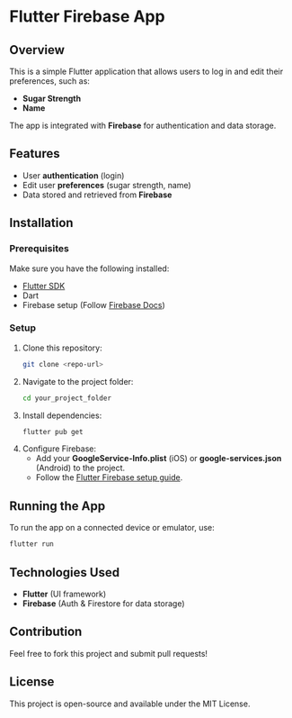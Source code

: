 # Flutter Firebase App

## Overview
This is a simple Flutter application that allows users to log in and edit their preferences, such as:
- **Sugar Strength**
- **Name**

The app is integrated with **Firebase** for authentication and data storage.

## Features
- User **authentication** (login)
- Edit user **preferences** (sugar strength, name)
- Data stored and retrieved from **Firebase**

## Installation
### Prerequisites
Make sure you have the following installed:
- [Flutter SDK](https://flutter.dev/docs/get-started/install)
- Dart
- Firebase setup (Follow [Firebase Docs](https://firebase.flutter.dev/docs/overview))

### Setup
1. Clone this repository:
   ```sh
   git clone <repo-url>
   ```
2. Navigate to the project folder:
   ```sh
   cd your_project_folder
   ```
3. Install dependencies:
   ```sh
   flutter pub get
   ```
4. Configure Firebase:
   - Add your **GoogleService-Info.plist** (iOS) or **google-services.json** (Android) to the project.
   - Follow the [Flutter Firebase setup guide](https://firebase.flutter.dev/docs/overview/).

## Running the App
To run the app on a connected device or emulator, use:
```sh
flutter run
```

## Technologies Used
- **Flutter** (UI framework)
- **Firebase** (Auth & Firestore for data storage)

## Contribution
Feel free to fork this project and submit pull requests!

## License
This project is open-source and available under the MIT License.
